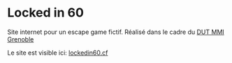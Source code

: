# Locked in 60

Site internet pour un escape game fictif. Réalisé dans le cadre du [DUT MMI Grenoble](https://iut1.univ-grenoble-alpes.fr/iut1/mmi-formation-200348.kjsp)

Le site est visible ici: [lockedin60.cf](https://lockedin60.cf)

